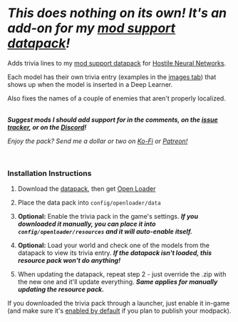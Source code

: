 _This does nothing on its own! It's an add-on for my [mod support datapack](https://www.curseforge.com/minecraft/data-packs/extra-data-models)!_
================================================================================================================================================

Adds trivia lines to my [mod support datapack](https://www.curseforge.com/minecraft/data-packs/extra-data-models) for [Hostile Neural Networks](https://www.curseforge.com/minecraft/mc-mods/hostile-neural-networks).

Each model has their own trivia entry (examples in the [images tab](https://curseforge.com/minecraft/texture-packs/extra-data-models-trivia/screenshots)) that shows up when the model is inserted in a Deep Learner.

Also fixes the names of a couple of enemies that aren't properly localized.

   
_**Suggest mods I should add support for in the comments, on the [issue tracker](https://curseforge.com/minecraft/data-packs/extra-data-models/issues), or on the [Discord](https://discord.com/invite/NtwzA6X)!**_

_Enjoy the pack? Send me a dollar or two on [Ko-Fi](https://ko-fi.com/vizthex) or [Patreon!](https://patreon.com/vizthex)_

 

### Installation Instructions

1) Download the [datapack](https://curseforge.com/minecraft/data-packs/extra-data-models), then get [Open Loader](https://www.curseforge.com/minecraft/mc-mods/open-loader)

2) Place the data pack into `config/openloader/data`

3) **Optional:** Enable the trivia pack in the game's settings. _**If you downloaded it manually, you can place it into `config/openloader/resources` and it will auto-enable itself.**_

4) **Optional:** Load your world and check one of the models from the datapack to view its trivia entry. _**If the datapack isn't loaded, this resource pack won't do anything!**_

5) When updating the datapack, repeat step 2 - just override the .zip with the new one and it'll update everything. _**Same applies for manually updating the resource pack.**_

If you downloaded the trivia pack through a launcher, just enable it in-game (and make sure it's [enabled by default](https://www.curseforge.com/minecraft/mc-mods/default-options) if you plan to publish your modpack).